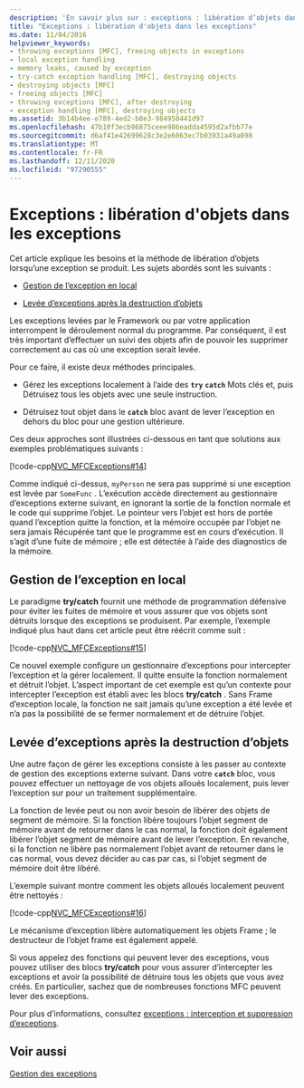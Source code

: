 ```yaml
---
description: 'En savoir plus sur : exceptions : libération d’objets dans les exceptions'
title: "Exceptions : libération d'objets dans les exceptions"
ms.date: 11/04/2016
helpviewer_keywords:
- throwing exceptions [MFC], freeing objects in exceptions
- local exception handling
- memory leaks, caused by exception
- try-catch exception handling [MFC], destroying objects
- destroying objects [MFC]
- freeing objects [MFC]
- throwing exceptions [MFC], after destroying
- exception handling [MFC], destroying objects
ms.assetid: 3b14b4ee-e789-4ed2-b8e3-984950441d97
ms.openlocfilehash: 47b10f3ecb96875ceee986eadda4595d2afbb77e
ms.sourcegitcommit: d6af41e42699628c3e2e6063ec7b03931a49a098
ms.translationtype: MT
ms.contentlocale: fr-FR
ms.lasthandoff: 12/11/2020
ms.locfileid: "97290555"
---
```

# <a name="exceptions-freeing-objects-in-exceptions"></a>Exceptions : libération d'objets dans les exceptions

Cet article explique les besoins et la méthode de libération d’objets lorsqu’une exception se produit. Les sujets abordés sont les suivants :

- [Gestion de l’exception en local](#_core_handling_the_exception_locally)

- [Levée d’exceptions après la destruction d’objets](#_core_throwing_exceptions_after_destroying_objects)

Les exceptions levées par le Framework ou par votre application interrompent le déroulement normal du programme. Par conséquent, il est très important d’effectuer un suivi des objets afin de pouvoir les supprimer correctement au cas où une exception serait levée.

Pour ce faire, il existe deux méthodes principales.

- Gérez les exceptions localement à l’aide des **`try`** **`catch`** Mots clés et, puis Détruisez tous les objets avec une seule instruction.

- Détruisez tout objet dans le **`catch`** bloc avant de lever l’exception en dehors du bloc pour une gestion ultérieure.

Ces deux approches sont illustrées ci-dessous en tant que solutions aux exemples problématiques suivants :

[!code-cpp[NVC_MFCExceptions#14](codesnippet/cpp/exceptions-freeing-objects-in-exceptions_1.cpp)]

Comme indiqué ci-dessus, `myPerson` ne sera pas supprimé si une exception est levée par `SomeFunc` . L’exécution accède directement au gestionnaire d’exceptions externe suivant, en ignorant la sortie de la fonction normale et le code qui supprime l’objet. Le pointeur vers l’objet est hors de portée quand l’exception quitte la fonction, et la mémoire occupée par l’objet ne sera jamais Récupérée tant que le programme est en cours d’exécution. Il s’agit d’une fuite de mémoire ; elle est détectée à l’aide des diagnostics de la mémoire.

## <a name="handling-the-exception-locally"></a><a name="_core_handling_the_exception_locally"></a> Gestion de l’exception en local

Le paradigme **try/catch** fournit une méthode de programmation défensive pour éviter les fuites de mémoire et vous assurer que vos objets sont détruits lorsque des exceptions se produisent. Par exemple, l’exemple indiqué plus haut dans cet article peut être réécrit comme suit :

[!code-cpp[NVC_MFCExceptions#15](codesnippet/cpp/exceptions-freeing-objects-in-exceptions_2.cpp)]

Ce nouvel exemple configure un gestionnaire d’exceptions pour intercepter l’exception et la gérer localement. Il quitte ensuite la fonction normalement et détruit l’objet. L’aspect important de cet exemple est qu’un contexte pour intercepter l’exception est établi avec les blocs **try/catch** . Sans Frame d’exception locale, la fonction ne sait jamais qu’une exception a été levée et n’a pas la possibilité de se fermer normalement et de détruire l’objet.

## <a name="throwing-exceptions-after-destroying-objects"></a><a name="_core_throwing_exceptions_after_destroying_objects"></a> Levée d’exceptions après la destruction d’objets

Une autre façon de gérer les exceptions consiste à les passer au contexte de gestion des exceptions externe suivant. Dans votre **`catch`** bloc, vous pouvez effectuer un nettoyage de vos objets alloués localement, puis lever l’exception sur pour un traitement supplémentaire.

La fonction de levée peut ou non avoir besoin de libérer des objets de segment de mémoire. Si la fonction libère toujours l’objet segment de mémoire avant de retourner dans le cas normal, la fonction doit également libérer l’objet segment de mémoire avant de lever l’exception. En revanche, si la fonction ne libère pas normalement l’objet avant de retourner dans le cas normal, vous devez décider au cas par cas, si l’objet segment de mémoire doit être libéré.

L’exemple suivant montre comment les objets alloués localement peuvent être nettoyés :

[!code-cpp[NVC_MFCExceptions#16](codesnippet/cpp/exceptions-freeing-objects-in-exceptions_3.cpp)]

Le mécanisme d’exception libère automatiquement les objets Frame ; le destructeur de l’objet frame est également appelé.

Si vous appelez des fonctions qui peuvent lever des exceptions, vous pouvez utiliser des blocs **try/catch** pour vous assurer d’intercepter les exceptions et avoir la possibilité de détruire tous les objets que vous avez créés. En particulier, sachez que de nombreuses fonctions MFC peuvent lever des exceptions.

Pour plus d’informations, consultez [exceptions : interception et suppression d’exceptions](exceptions-catching-and-deleting-exceptions.md).

## <a name="see-also"></a>Voir aussi

[Gestion des exceptions](exception-handling-in-mfc.md)
